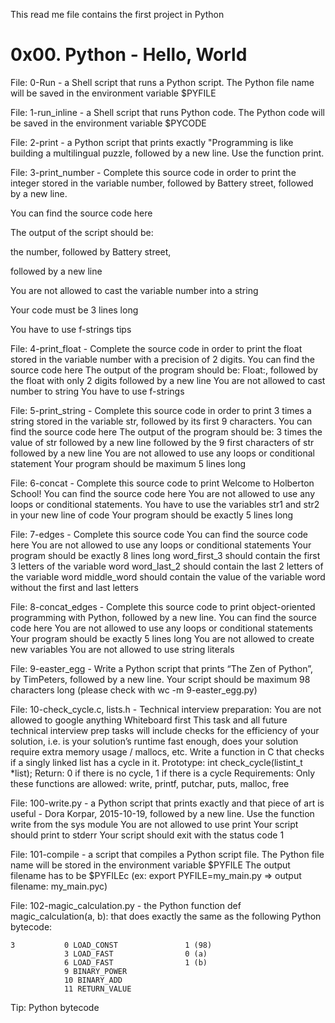 This read me file contains the first project in Python
# 0x00. Python - Hello, World

File: 0-Run - a Shell script that runs a Python script.
  The Python file name will be saved in the environment variable $PYFILE
  
File: 1-run_inline -  a Shell script that runs Python code.
  The Python code will be saved in the environment variable $PYCODE
  
File: 2-print - a Python script that prints exactly "Programming is like building a multilingual puzzle, 
  followed by a new line. Use the function print.
  
File: 3-print_number - Complete this source code in order to print the integer stored in the variable 
  number, followed by Battery street, followed by a new line.
  
  You can find the source code here
  
  The output of the script should be:
  
  the number, followed by Battery street,
  
  followed by a new line
  
  You are not allowed to cast the variable number into a string
  
  Your code must be 3 lines long
  
  You have to use f-strings tips
  
File: 4-print_float - Complete the source code in order to print the float stored in the variable 
  number with a precision of 2 digits.
  You can find the source code here
  The output of the program should be:
  Float:, followed by the float with only 2 digits
  followed by a new line
  You are not allowed to cast number to string
  You have to use f-strings
  
File: 5-print_string - Complete this source code in order to print 3 times a string stored in 
  the variable str, followed by its first 9 characters.
  You can find the source code here
  The output of the program should be:
  3 times the value of str
  followed by a new line
  followed by the 9 first characters of str
  followed by a new line
  You are not allowed to use any loops or conditional statement
  Your program should be maximum 5 lines long
  
File: 6-concat - Complete this source code to print Welcome to Holberton School!
  You can find the source code here
  You are not allowed to use any loops or conditional statements.
  You have to use the variables str1 and str2 in your new line of code
  Your program should be exactly 5 lines long
  
File: 7-edges - Complete this source code
  You can find the source code here
  You are not allowed to use any loops or conditional statements
  Your program should be exactly 8 lines long
  word_first_3 should contain the first 3 letters of the variable word
  word_last_2 should contain the last 2 letters of the variable word
  middle_word should contain the value of the variable word without the first and last letters
  
File: 8-concat_edges - Complete this source code to print object-oriented programming with Python, followed by a new line.
  You can find the source code here
  You are not allowed to use any loops or conditional statements
  Your program should be exactly 5 lines long
  You are not allowed to create new variables
  You are not allowed to use string literals
  
File: 9-easter_egg - Write a Python script that prints “The Zen of Python”, by TimPeters, followed by a new line.
  Your script should be maximum 98 characters long (please check with wc -m 9-easter_egg.py)
  
File: 10-check_cycle.c, lists.h - Technical interview preparation:
  You are not allowed to google anything
  Whiteboard first
  This task and all future technical interview prep tasks will include checks for the efficiency of your solution, 
  i.e. is your solution’s runtime fast enough, does your solution require extra memory usage / mallocs, etc.
  Write a function in C that checks if a singly linked list has a cycle in it.
  Prototype: int check_cycle(listint_t *list);
  Return: 0 if there is no cycle, 1 if there is a cycle
  Requirements:
  Only these functions are allowed: write, printf, putchar, puts, malloc, free
  
File: 100-write.py - a Python script that prints exactly and that piece of art is useful - 
  Dora Korpar, 2015-10-19, followed by a new line.
  Use the function write from the sys module
  You are not allowed to use print
  Your script should print to stderr
  Your script should exit with the status code 1
  
File: 101-compile - a script that compiles a Python script file.
  The Python file name will be stored in the environment variable $PYFILE
  The output filename has to be $PYFILEc (ex: export PYFILE=my_main.py => output filename: my_main.pyc)
  
File: 102-magic_calculation.py - the Python function def magic_calculation(a, b): that does exactly 
  the same as the following Python bytecode:

    3           0 LOAD_CONST               1 (98)
                3 LOAD_FAST                0 (a)
                6 LOAD_FAST                1 (b)
                9 BINARY_POWER
                10 BINARY_ADD
                11 RETURN_VALUE
  Tip: Python bytecode
